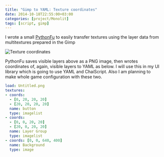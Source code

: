 ```yaml
---
title: "Gimp to YAML: Texture coordinates"
date: 2014-10-18T22:55:00+03:00
categories: [project/Monolit]
tags: [script, gimp]
---
```


I wrote a small [PythonFu](https://gist.github.com/c6parmak/e73d82fc28f8f8a129a8) to easily transfer textures using the layer data from multitextures prepared in the Gimp

![Texture coordinates](attachments/gimp-layers.png "Gimp screenshot")
<!--more-->
PythonFu saves visible layers above as a PNG image, then wrotes coordinates of, again, visible layers to YAML as below. I will use this in my UI library which is going to use YAML and ChaiScript. Also I am planning to make whole game configuration with these two.

```yaml
load: Untitled.png
textures:
- coords:
  - [0, 20, 20, 20]
  - [20, 20, 20, 20]
  name: button
  type: imagelist
- coords:
  - [0, 0, 20, 20]
  - [20, 0, 20, 20]
  name: Layer Group
  type: imagelist
- coords: [0, 0, 640, 400]
  name: Background
  type: image
```


